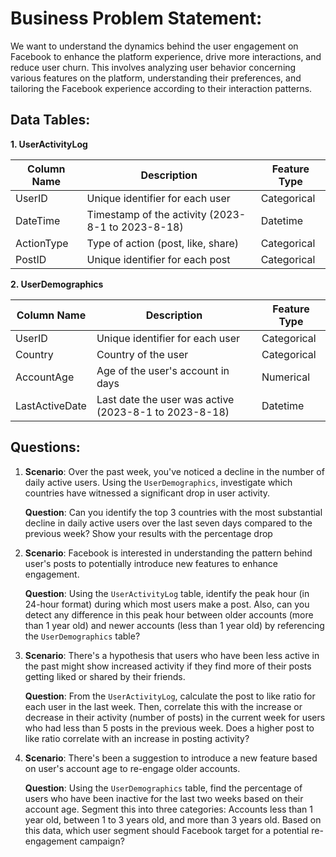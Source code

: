 # Business Problem Statement:
We want to understand the dynamics behind the user engagement on Facebook to enhance the platform experience, drive more interactions, and reduce user churn. This involves analyzing user behavior concerning various features on the platform, understanding their preferences, and tailoring the Facebook experience according to their interaction patterns.

## Data Tables:

**1. UserActivityLog**

| Column Name | Description                          | Feature Type |
|-------------|--------------------------------------|--------------|
| UserID      | Unique identifier for each user      | Categorical  |
| DateTime    | Timestamp of the activity (2023-8-1 to 2023-8-18)           | Datetime     |
| ActionType  | Type of action (post, like, share)   | Categorical  |
| PostID      | Unique identifier for each post      | Categorical  |

**2. UserDemographics**

| Column Name    | Description                       | Feature Type |
|----------------|-----------------------------------|--------------|
| UserID         | Unique identifier for each user   | Categorical  |
| Country        | Country of the user               | Categorical  |
| AccountAge     | Age of the user's account in days | Numerical    |
| LastActiveDate | Last date the user was active (2023-8-1 to 2023-8-18)    | Datetime     |

## Questions:

1. **Scenario**: Over the past week, you've noticed a decline in the number of daily active users. Using the `UserDemographics`, investigate which countries have witnessed a significant drop in user activity.

    **Question**: Can you identify the top 3 countries with the most substantial decline in daily active users over the last seven days compared to the previous week? Show your results with the percentage drop

2. **Scenario**: Facebook is interested in understanding the pattern behind user's posts to potentially introduce new features to enhance engagement.

    **Question**: Using the `UserActivityLog` table, identify the peak hour (in 24-hour format) during which most users make a post. Also, can you detect any difference in this peak hour between older accounts (more than 1 year old) and newer accounts (less than 1 year old) by referencing the `UserDemographics` table?


3. **Scenario**: There's a hypothesis that users who have been less active in the past might show increased activity if they find more of their posts getting liked or shared by their friends.

    **Question**: From the `UserActivityLog`, calculate the post to like ratio for each user in the last week. Then, correlate this with the increase or decrease in their activity (number of posts) in the current week for users who had less than 5 posts in the previous week. Does a higher post to like ratio correlate with an increase in posting activity?
    

4. **Scenario**: There's been a suggestion to introduce a new feature based on user's account age to re-engage older accounts.

    **Question**: Using the `UserDemographics` table, find the percentage of users who have been inactive for the last two weeks based on their account age. Segment this into three categories: Accounts less than 1 year old, between 1 to 3 years old, and more than 3 years old. Based on this data, which user segment should Facebook target for a potential re-engagement campaign?